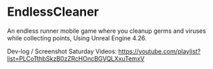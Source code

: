 # EndlessCleaner
An endless runner mobile game where you cleanup germs and viruses while collecting points, Using Unreal Engine 4.26.

Dev-log / Screenshot Saturday Videos:
https://youtube.com/playlist?list=PLCoTthbSkzB0zZRcHOncBGVQLXxuTemxV
